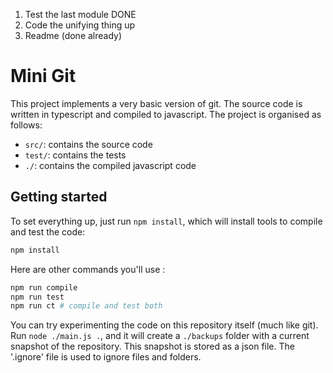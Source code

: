 1. Test the last module                 DONE
2. Code the unifying thing up
3. Readme (done already)

# Mini Git

This project implements a very basic version of git. The source code is written in typescript and compiled to javascript. The project is organised as follows:

- `src/`: contains the source code
- `test/`: contains the tests
- `./`: contains the compiled javascript code

## Getting started
To set everything up, just run `npm install`, which will install tools to compile and test the code:

```bash
npm install
```
Here are other commands you'll use : 
```bash
npm run compile
npm run test
npm run ct # compile and test both
```

You can try experimenting the code on this repository itself (much like git). Run `node ./main.js .`, and it will create
a `./backups` folder with a current snapshot of the repository. This snapshot is stored as a json file. The '.ignore' file is used to ignore files and folders.